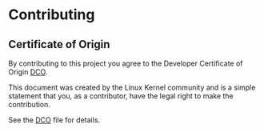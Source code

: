 
# Contributing

## Certificate of Origin

By contributing to this project you agree to the Developer Certificate of Origin [DCO](../DCO).

This document was created by the Linux Kernel community and is a simple statement that you, as a contributor, have the legal right to make the contribution.

See the [DCO](../DCO) file for details.
